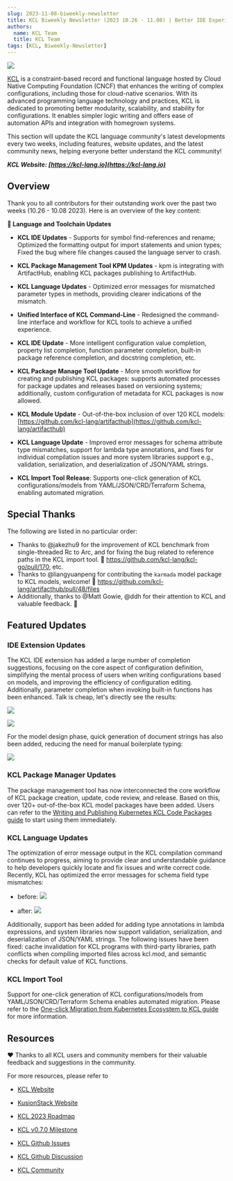 ```yaml
---
slug: 2023-11-08-biweekly-newsletter
title: KCL Biweekly Newsletter (2023 10.26 - 11.08) | Better IDE Experience Enhancements and More Cloud-Native Modules
authors:
  name: KCL Team
  title: KCL Team
tags: [KCL, Biweekly-Newsletter]
---
```


![](/img/biweekly-newsletter.png)

[KCL](https://github.com/kcl-lang) is a constraint-based record and functional language hosted by Cloud Native Computing Foundation (CNCF) that enhances the writing of complex configurations, including those for cloud-native scenarios. With its advanced programming language technology and practices, KCL is dedicated to promoting better modularity, scalability, and stability for configurations. It enables simpler logic writing and offers ease of automation APIs and integration with homegrown systems.

This section will update the KCL language community's latest developments every two weeks, including features, website updates, and the latest community news, helping everyone better understand the KCL community!

**_KCL Website: [https://kcl-lang.io](https://kcl-lang.io)_**

## Overview

Thank you to all contributors for their outstanding work over the past two weeks (10.26 - 10.08 2023). Here is an overview of the key content:

**🔧 Language and Toolchain Updates**

- **KCL IDE Updates** - Supports for symbol find-references and rename; Optimized the formatting output for import statements and union types; Fixed the bug where file changes caused the language server to crash.
- **KCL Package Management Tool KPM Updates** - kpm is integrating with ArtifactHub, enabling KCL packages publishing to ArtifactHub.
- **KCL Language Updates** - Optimized error messages for mismatched parameter types in methods, providing clearer indications of the mismatch.
- **Unified Interface of KCL Command-Line** - Redesigned the command-line interface and workflow for KCL tools to achieve a unified experience.

- **KCL IDE Update** - More intelligent configuration value completion, property list completion, function parameter completion, built-in package reference completion, and docstring completion, etc.
- **KCL Package Manage Tool Update** - More smooth workflow for creating and publishing KCL packages: supports automated processes for package updates and releases based on versioning systems; additionally, custom configuration of metadata for KCL packages is now allowed.
- **KCL Module Update** - Out-of-the-box inclusion of over 120 KCL models: [https://github.com/kcl-lang/artifacthub](https://github.com/kcl-lang/artifacthub)
- **KCL Language Update** - Improved error messages for schema attribute type mismatches, support for lambda type annotations, and fixes for individual compilation issues and more system libraries support e.g., validation, serialization, and deserialization of JSON/YAML strings.
- **KCL Import Tool Release**: Supports one-click generation of KCL configurations/models from YAML/JSON/CRD/Terraform Schema, enabling automated migration.

## Special Thanks

The following are listed in no particular order:

- Thanks to @jakezhu9 for the improvement of KCL benchmark from single-threaded Rc to Arc, and for fixing the bug related to reference paths in the KCL import tool. 🙌 https://github.com/kcl-lang/kcl-go/pull/170, etc.
- Thanks to @liangyuanpeng for contributing the `karmada` model package to KCL models, welcome! 🙌 https://github.com/kcl-lang/artifacthub/pull/48/files
- Additionally, thanks to @Matt Gowie, @ddh for their attention to KCL and valuable feedback. 🙌

## Featured Updates

### IDE Extension Updates

The KCL IDE extension has added a large number of completion suggestions, focusing on the core aspect of configuration definition, simplifying the mental process of users when writing configurations based on models, and improving the efficiency of configuration editing. Additionally, parameter completion when invoking built-in functions has been enhanced. Talk is cheap, let's directly see the results:

![](/img/blog/2023-11-08-biweekly-newsletter/module-function-completion.gif)

![](/img/blog/2023-11-08-biweekly-newsletter/config-completion.gif)

For the model design phase, quick generation of document strings has also been added, reducing the need for manual boilerplate typing:

![](/img/blog/2023-11-08-biweekly-newsletter/docstring-gen.gif)

### KCL Package Manager Updates

The package management tool has now interconnected the core workflow of KCL package creation, update, code review, and release. Based on this, over 120+ out-of-the-box KCL model packages have been added. Users can refer to the [Writing and Publishing Kubernetes KCL Code Packages guide](https://kcl-lang.io/docs/user_docs/guides/working-with-k8s/publish-modules/) to start using them immediately.

### KCL Language Updates

The optimization of error message output in the KCL compilation command continues to progress, aiming to provide clear and understandable guidance to help developers quickly locate and fix issues and write correct code. Recently, KCL has optimized the error messages for schema field type mismatches:

- before:
  ![](/img/blog/2023-11-08-biweekly-newsletter/schema-expr-type-error-before.png)

- after:
  ![](/img/blog/2023-11-08-biweekly-newsletter/schema-expr-type-error-after.png)

Additionally, support has been added for adding type annotations in lambda expressions, and system libraries now support validation, serialization, and deserialization of JSON/YAML strings. The following issues have been fixed: cache invalidation for KCL programs with third-party libraries, path conflicts when compiling imported files across kcl.mod, and semantic checks for default value of KCL functions.

### KCL Import Tool

Support for one-click generation of KCL configurations/models from YAML/JSON/CRD/Terraform Schema enables automated migration. Please refer to the [One-click Migration from Kubernetes Ecosystem to KCL guide](https://kcl-lang.io/docs/user_docs/guides/working-with-k8s/adopt-from-kubernetes) for more information.

## Resources

❤️ Thanks to all KCL users and community members for their valuable feedback and suggestions in the community.

For more resources, please refer to

- [KCL Website](https://kcl-lang.io/)
- [KusionStack Website](https://kusionstack.io/)

- [KCL 2023 Roadmap](https://kcl-lang.io/docs/community/release-policy/roadmap)
- [KCL v0.7.0 Milestone](https://github.com/kcl-lang/kcl/milestone/7)
- [KCL Github Issues](https://github.com/kcl-lang/kcl/issues)
- [KCL Github Discussion](https://github.com/orgs/kcl-lang/discussions)
- [KCL Community](https://github.com/kcl-lang/community)
